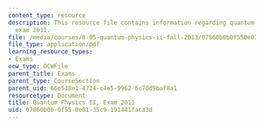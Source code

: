 ```yaml
---
content_type: resource
description: This resource file contains information regarding quantum physics II,
  exam 2011.
file: /media/courses/8-05-quantum-physics-ii-fall-2013/07860b0b0f550e0135c9191441faca3d_MIT8_05F13_final_2011.pdf
file_type: application/pdf
learning_resource_types:
- Exams
ocw_type: OCWFile
parent_title: Exams
parent_type: CourseSection
parent_uid: 66e538e1-4724-c4e5-9962-6c70d9baf8a1
resourcetype: Document
title: Quantum Physics II, Exam 2011
uid: 07860b0b-0f55-0e01-35c9-191441faca3d
---
```

